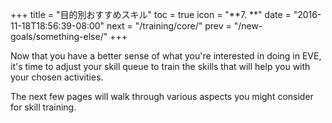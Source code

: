 +++ title = "目的別おすすめスキル" toc = true icon = "**7. **" date = "2016-11-18T18:56:39-08:00" next = "/training/core/" prev = "/new-goals/something-else/" +++

Now that you have a better sense of what you're interested in doing in EVE, it's time to adjust your skill queue to train the skills that will help you with your chosen activities.

The next few pages will walk through various aspects you might consider for skill training.